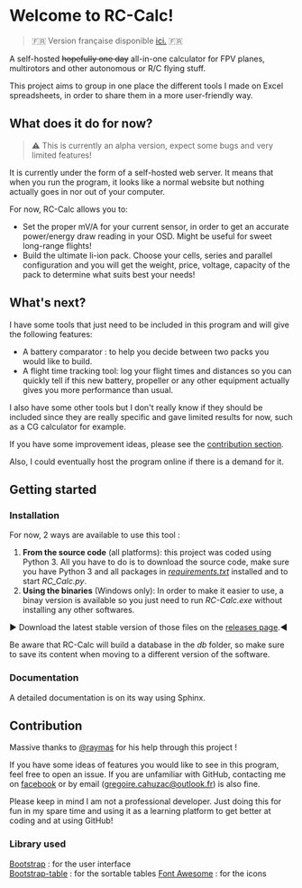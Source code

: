 # Welcome to RC-Calc!

>:fr: Version française disponible [ici.](README.fr.md) :fr:

A self-hosted ~~hopefully one day~~ all-in-one calculator for FPV planes, multirotors and other autonomous or R/C flying stuff.

This project aims to group in one place the different tools I made on Excel spreadsheets, in order to share them in a more user-friendly way.

## What does it do for now?
> :warning: This is currently an alpha version, expect some bugs and very limited features!

It is currently under the form of a self-hosted web server. It means that when you run the program, it looks like a normal website but nothing actually goes in nor out of your computer.

For now, RC-Calc allows you to:
- Set the proper mV/A for your current sensor, in order to get an accurate power/energy draw reading in your OSD. Might be useful for sweet long-range flights!
- Build the ultimate li-ion pack. Choose your cells, series and parallel configuration and you will get the weight, price, voltage, capacity of the pack to determine what suits best your needs!

## What's next?
I have some tools that just need to be included in this program and will give the following features:
- A battery comparator : to help you decide between two packs you would like to build.
- A flight time tracking tool: log your flight times and distances so you can quickly tell if this new battery, propeller or any other equipment actually gives you more performance than usual.


I also have some other tools but I don't really know if they should be included since they are really specific and gave limited results for now, such as a CG calculator for example.

If you have some improvement ideas, please see the [contribution section](#Contribution).

Also, I could eventually host the program online if there is a demand for it.

## Getting started

### Installation

For now, 2 ways are available to use this tool :

1. **From the source code** (all platforms): this project was coded using Python 3. All you have to do is to download the source code, make sure you have Python 3 and all packages in *[requirements.txt](requirements.txt)* installed and to start *RC_Calc.py*.
1. **Using the binaries** (Windows only): In order to make it easier to use, a binay version is available so you just need to run *RC-Calc.exe* without installing any other softwares.

:arrow_forward: Download the latest stable version of those files on the [releases page](https://github.com/Gregczc/RC-Calc/releases).:arrow_backward:

Be aware that RC-Calc will build a database in the *db* folder, so make sure to save its content when moving to a different version of the software.

### Documentation
A detailed documentation is on its way using Sphinx.

## Contribution

Massive thanks to [@raymas](https://github.com/raymas) for his help through this project !

If you have some ideas of features you would like to see in this program, feel free to open an issue. If you are unfamiliar with GitHub, contacting me on [facebook](https://www.facebook.com/gregoire.cahuzac/) or by email (gregoire.cahuzac@outlook.fr) is also fine.

Please keep in mind I am not a professional developer. Just doing this for fun in my spare time and using it as a learning platform to get better at coding and at using GitHub!

### Library used

[Bootstrap](https://getboostrap.com) : for the user interface  
[Bootstrap-table](https://bootstrap-table.com) : for the sortable tables 
[Font Awesome](https://fontawesome.com) : for the icons